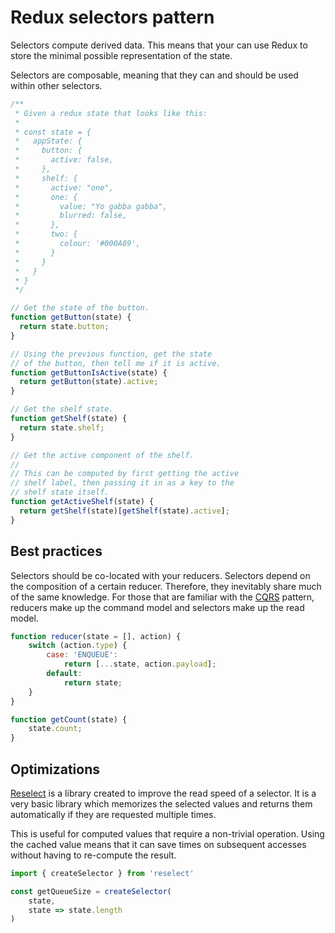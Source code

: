 # Redux selectors pattern

Selectors compute derived data. This means that your can use Redux to store the minimal possible representation of the state.

Selectors are composable, meaning that they can and should be used within other selectors.

``` javascript
/**
 * Given a redux state that looks like this:
 *
 * const state = {
 *   appState: {
 *     button: {
 *       active: false,
 *     },
 *     shelf: {
 *       active: "one",
 *       one: {
 *         value: "Yo gabba gabba",
 *         blurred: false,
 *       },
 *       two: {
 *         colour: '#000A89',
 *       }
 *     }
 *   }
 * }
 */

// Get the state of the button.
function getButton(state) {
  return state.button;
}

// Using the previous function, get the state
// of the button, then tell me if it is active.
function getButtonIsActive(state) {
  return getButton(state).active;
}

// Get the shelf state.
function getShelf(state) {
  return state.shelf;
}

// Get the active component of the shelf.
//
// This can be computed by first getting the active
// shelf label, then passing it in as a key to the
// shelf state itself.
function getActiveShelf(state) {
  return getShelf(state)[getShelf(state).active];
}
```

## Best practices

Selectors should be co-located with your reducers. Selectors depend on the composition of a certain reducer. Therefore, they inevitably share much of the same knowledge. For those that are familiar with the [CQRS](https://martinfowler.com/bliki/CQRS.html) pattern, reducers make up the command model and selectors make up the read model.

``` javascript
function reducer(state = [], action) {
    switch (action.type) {
        case: 'ENQUEUE':
            return [...state, action.payload];
        default:
            return state;
    }
}

function getCount(state) {
    state.count;
}
```

## Optimizations

[Reselect](https://github.com/reactjs/reselect) is a library created to improve the read speed of a selector. It is a very basic library which memorizes the selected values and returns them automatically if they are requested multiple times.

This is useful for computed values that require a non-trivial operation. Using the cached value means that it can save times on subsequent accesses without having to re-compute the result.

``` javascript
import { createSelector } from 'reselect'

const getQueueSize = createSelector(
    state,
    state => state.length
)
```
